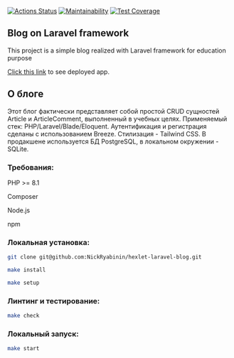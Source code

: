 [![Actions Status](https://github.com/NickRyabinin/hexlet-laravel-blog/workflows/project-check/badge.svg)](https://github.com/NickRyabinin/hexlet-laravel-blog/actions)
[![Maintainability](https://api.codeclimate.com/v1/badges/cb8075265836d93e63be/maintainability)](https://codeclimate.com/github/NickRyabinin/hexlet-laravel-blog/maintainability)
[![Test Coverage](https://api.codeclimate.com/v1/badges/cb8075265836d93e63be/test_coverage)](https://codeclimate.com/github/NickRyabinin/hexlet-laravel-blog/test_coverage)

## Blog on Laravel framework

This project is a simple blog realized with Laravel framework for education purpose

[Click this link](https://blog-ckij.onrender.com) to see deployed app.

## О блоге

Этот блог фактически представляет собой простой CRUD сущностей Article и ArticleComment, выполненный в учебных целях. Применяемый стек: PHP/Laravel/Blade/Eloquent. Аутентификация и регистрация сделаны с использованием Breeze. Стилизация - Tailwind CSS. В продакшене используется БД PostgreSQL, в локальном окружении - SQLite.

### Требования:
PHP >= 8.1

Composer

Node.js

npm

### Локальная установка:
```bash
git clone git@github.com:NickRyabinin/hexlet-laravel-blog.git

make install

make setup
```
### Линтинг и тестирование:
```bash
make check
```
### Локальный запуск:
```bash
make start
```
